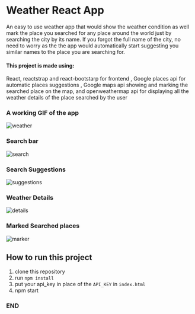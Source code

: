 # Weather React App

An easy to use weather app that would show the weather condition as well mark the place you searched for any place around the world just by searching the city by its name. If you forgot the full name of the city, no need to worry as the the app would automatically start suggesting you similar names to the place you are searching for.

#### This project is made using: 
React, reactstrap and react-bootstarp for frontend , 
Google places api for automatic places suggestions ,
Google maps api showing and marking the searched place on the map, and
openweathermap api for displaying all the weather details of the place searched by the user

### A working GIF of the app

![weather](https://user-images.githubusercontent.com/39849261/71122490-b9c40180-2206-11ea-810c-e263a9efecf2.gif)

### Search bar

![search](https://user-images.githubusercontent.com/39849261/71122838-7ae27b80-2207-11ea-8f62-61f92a021056.png)

### Search Suggestions

![suggestions](https://user-images.githubusercontent.com/39849261/71122919-9b123a80-2207-11ea-9432-6ad9274dd263.png)

### Weather Details

![details](https://user-images.githubusercontent.com/39849261/71122993-c137da80-2207-11ea-9b18-19b2993fc4c9.png)

### Marked Searched places

![marker](https://user-images.githubusercontent.com/39849261/71123115-f6442d00-2207-11ea-9c17-66a0f407fa27.png)

## How to run this project

1. clone this repository
2. run `npm install`
3. put your api_key in place of the `API_KEY` in `index.html`
4. npm start

### END ###
